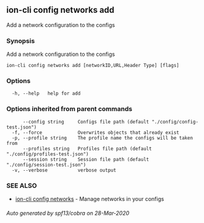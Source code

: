 ## ion-cli config networks add

Add a network configuration to the configs

### Synopsis

Add a network configuration to the configs

```
ion-cli config networks add [networkID,URL,Header Type] [flags]
```

### Options

```
  -h, --help   help for add
```

### Options inherited from parent commands

```
      --config string     Configs file path (default "./config/config-test.json")
  -f, --force             Overwrites objects that already exist
  -p, --profile string    The profile name the configs will be taken from
      --profiles string   Profiles file path (default "./config/profiles-test.json")
      --session string    Session file path (default "./config/session-test.json")
  -v, --verbose           verbose output
```

### SEE ALSO

* [ion-cli config networks](ion-cli_config_networks.md)	 - Manage networks in your configs

###### Auto generated by spf13/cobra on 28-Mar-2020
